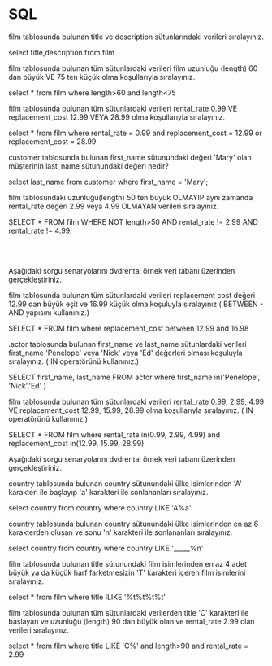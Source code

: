 # SQL

 film tablosunda bulunan title ve description sütunlarındaki verileri sıralayınız.
 
select title,description from film

 film tablosunda bulunan tüm sütunlardaki verileri film uzunluğu (length) 60 dan büyük VE 75 ten küçük olma koşullarıyla sıralayınız.

select * from film 
where length>60 and length<75

 film tablosunda bulunan tüm sütunlardaki verileri rental_rate 0.99 VE replacement_cost 12.99 VEYA 28.99 olma koşullarıyla sıralayınız.

select * from film 
where rental_rate = 0.99 and replacement_cost = 12.99
or replacement_cost = 28.99

 customer tablosunda bulunan first_name sütunundaki değeri 'Mary' olan müşterinin last_name sütunundaki değeri nedir?
 
select last_name from customer 
where first_name = 'Mary';

 film tablosundaki uzunluğu(length) 50 ten büyük OLMAYIP aynı zamanda rental_rate değeri 2.99 veya 4.99 OLMAYAN verileri sıralayınız.
 
SELECT * FROM film 
WHERE NOT length>50 AND rental_rate != 2.99 AND rental_rate != 4.99;


<br></br>








Aşağıdaki sorgu senaryolarını dvdrental örnek veri tabanı üzerinden gerçekleştiriniz.

film tablosunda bulunan tüm sütunlardaki verileri replacement cost değeri 12.99 dan büyük eşit ve 16.99 küçük olma koşuluyla sıralayınız ( BETWEEN - AND yapısını kullanınız.)

SELECT * FROM film 
where replacement_cost between 12.99 and 16.98 

.actor tablosunda bulunan first_name ve last_name sütunlardaki verileri first_name 'Penelope' veya 'Nick' veya 'Ed' değerleri olması koşuluyla sıralayınız. ( IN operatörünü kullanınız.)

SELECT  first_name, last_name FROM actor 
where first_name in('Penelope', 'Nick','Ed' )  

film tablosunda bulunan tüm sütunlardaki verileri rental_rate 0.99, 2.99, 4.99 VE replacement_cost 12.99, 15.99, 28.99 olma koşullarıyla sıralayınız. ( IN operatörünü kullanınız.)

SELECT * FROM film
where rental_rate in(0.99, 2.99, 4.99) 
and  replacement_cost in(12.99, 15.99, 28.99)







Aşağıdaki sorgu senaryolarını dvdrental örnek veri tabanı üzerinden gerçekleştiriniz.

country tablosunda bulunan country sütunundaki ülke isimlerinden 'A' karakteri ile başlayıp 'a' karakteri ile sonlananları sıralayınız.

select country from country
where country LIKE 'A%a'


country tablosunda bulunan country sütunundaki ülke isimlerinden en az 6 karakterden oluşan ve sonu 'n' karakteri ile sonlananları sıralayınız.

select country from country
where country LIKE '_____%n'

film tablosunda bulunan title sütunundaki film isimlerinden en az 4 adet büyük ya da küçük harf farketmesizin 'T' karakteri içeren film isimlerini sıralayınız.

select * from film
where title ILIKE '%t%t%t%t'

film tablosunda bulunan tüm sütunlardaki verilerden title 'C' karakteri ile başlayan ve uzunluğu (length) 90 dan büyük olan ve rental_rate 2.99 olan verileri sıralayınız.

select * from film
where title LIKE 'C%' and length>90 and rental_rate = 2.99
